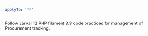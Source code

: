 ```yaml
---
applyTo: '**'
---
```

Follow Larval 12 PHP filament 3.3 code practices for management of Procurement tracking.